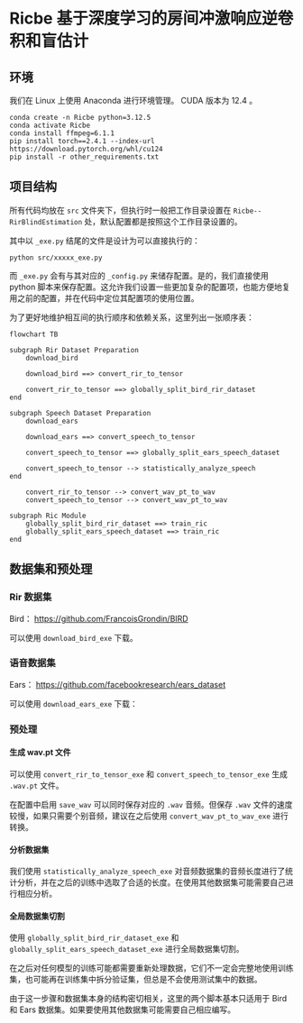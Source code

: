 # Ricbe 基于深度学习的房间冲激响应逆卷积和盲估计

## 环境

我们在 Linux 上使用 Anaconda 进行环境管理。 CUDA 版本为 12.4 。

```shell
conda create -n Ricbe python=3.12.5
conda activate Ricbe
conda install ffmpeg=6.1.1
pip install torch==2.4.1 --index-url https://download.pytorch.org/whl/cu124
pip install -r other_requirements.txt
```

## 项目结构

所有代码均放在 `src` 文件夹下，但执行时一般把工作目录设置在 `Ricbe--RirBlindEstimation` 处，默认配置都是按照这个工作目录设置的。

其中以 `_exe.py` 结尾的文件是设计为可以直接执行的：

```shell
python src/xxxxx_exe.py
```

而 `_exe.py` 会有与其对应的 `_config.py` 来储存配置。是的，我们直接使用 python 脚本来保存配置。这允许我们设置一些更加复杂的配置项，也能方便地复用之前的配置，并在代码中定位其配置项的使用位置。

为了更好地维护相互间的执行顺序和依赖关系，这里列出一张顺序表：

```mermaid
flowchart TB

subgraph Rir Dataset Preparation
    download_bird
    
    download_bird ==> convert_rir_to_tensor
    
    convert_rir_to_tensor ==> globally_split_bird_rir_dataset
end

subgraph Speech Dataset Preparation
    download_ears

    download_ears ==> convert_speech_to_tensor

    convert_speech_to_tensor ==> globally_split_ears_speech_dataset

    convert_speech_to_tensor --> statistically_analyze_speech
end

    convert_rir_to_tensor --> convert_wav_pt_to_wav
    convert_speech_to_tensor --> convert_wav_pt_to_wav

subgraph Ric Module
    globally_split_bird_rir_dataset ==> train_ric
    globally_split_ears_speech_dataset ==> train_ric
end
```


## 数据集和预处理

### Rir 数据集

Bird： https://github.com/FrancoisGrondin/BIRD

可以使用 `download_bird_exe` 下载。

### 语音数据集

Ears： https://github.com/facebookresearch/ears_dataset

可以使用 `download_ears_exe` 下载：

### 预处理

#### 生成 wav.pt 文件

可以使用 `convert_rir_to_tensor_exe` 和 `convert_speech_to_tensor_exe` 生成 `.wav.pt` 文件。

在配置中启用 `save_wav` 可以同时保存对应的 `.wav` 音频。但保存 `.wav` 文件的速度较慢，如果只需要个别音频，建议在之后使用 `convert_wav_pt_to_wav_exe` 进行转换。

#### 分析数据集

我们使用 `statistically_analyze_speech_exe` 对音频数据集的音频长度进行了统计分析，并在之后的训练中选取了合适的长度。在使用其他数据集可能需要自己进行相应分析。

#### 全局数据集切割

使用 `globally_split_bird_rir_dataset_exe` 和 `globally_split_ears_speech_dataset_exe` 进行全局数据集切割。

在之后对任何模型的训练可能都需要重新处理数据，它们不一定会完整地使用训练集，也可能再在训练集中拆分验证集，但总是不会使用测试集中的数据。

由于这一步骤和数据集本身的结构密切相关，这里的两个脚本基本只适用于 Bird 和 Ears 数据集。如果要使用其他数据集可能需要自己相应编写。

